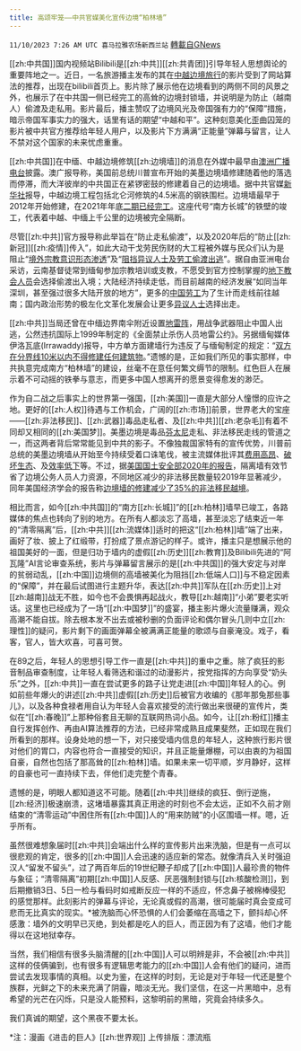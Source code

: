 ```yaml
---
title: 高颂牢笼——中共官媒美化宣传边境“柏林墙”
---
```

`11/10/2023 7:26 AM UTC 喜马拉雅农场新西兰站` [轉載自GNews](https://gnews.org/articles/1954328)

         

[[zh:中共国]]国内视频站Bilibili是[[zh:中共]][[zh:共青团]]引导年轻人思想舆论的重要阵地之一。近日，一名旅游播主发布的其在[中越边境旅行](https://www.bilibili.com/video/BV1vC4y137Ma/)的影片受到了网站算法的推荐，出现在bilibili首页上。影片除了展示他在边境看到的两侧不同的风景之外，也展示了在中共国一侧已经完工的高耸的边境封锁墙，并说明是为防止（越南人）偷渡及走私用。影片最后，播主赞叹了边境风光及帝国强有力的“保障”措施，暗示帝国军事实力的强大，话里有话的期望“中越和平”。这种刻意美化歪曲囚笼的影片被中共官方推荐给年轻人用户，以及影片下方满满“正能量”弹幕与留言，让人不禁对这个国家的未来忧虑重重。

[[zh:中共国]]在中缅、中越边境修筑[[zh:边境墙]]的消息在外媒中最早由[澳洲广播电台](https://www.abc.net.au/chinese/2021-01-26/why-china-building-border-walls-with-vietnam-myanmar/13092308)披露。澳广报导称，美国前总统川普宣布开始的美墨边境墙修建随着他的落选而停滞，而大洋彼岸的中共国正在紧锣密鼓的修建着自己的边境墙。据中共官媒[新华社](https://m.sohu.com/a/196099644\_150253)报导，中越边境工程包括北仑河修筑的4.5米高的钢铁围栏。边境墙最早于2012年开始修建，在2021年年底[二期已经完工](https://www.rfa.org/mandarin/yataibaodao/renquanfazhi/ql2-12142020015754.html)。这座代号“南方长城”的铁壁的竣工，代表着中越、中缅上千公里的边境被完全隔断。

尽管[[zh:中共]]官方报导称此举旨在“防止走私偷渡”，以及2020年后的“防止[[zh:新冠]][[zh:疫情]]传入”，如此大动干戈劳民伤财的大工程被外媒与民众们认为是阻止“[境外宗教意识形态渗透](https://www.rfa.org/mandarin/yataibaodao/ql0708a-07082021042749.html)”及“[阻挡异议人士及劳工偷渡出逃](https://www.rfa.org/mandarin/yataibaodao/jingmao/QL2-10282020045612.html)”。据自由亚洲电台采访，云南基督徒常到缅甸参加宗教培训或支教，不愿受到官方控制掌握的[地下教会人员](https://www.rfa.org/mandarin/yataibaodao/ql0708a-07082021042749.html)会选择偷渡出入境；大陆经济持续走低，而目前越南的经济发展“如同当年深圳，甚至强过很多大陆开放的地方”，更多的[中国劳工](https://www.rfa.org/mandarin/yataibaodao/jingmao/QL2-10282020045612.html)为了生计而走线前往越南；国内政治形势的极左化文革化发展会让更多[异议人士](https://www.rfa.org/mandarin/yataibaodao/renquanfazhi/ql2-12142020015754.htmlg)选择出走。

[[zh:中共]]当局还曾在中缅边界南伞附近设置[地雷阵](https://www.rfa.org/mandarin/yataibaodao/shaoshuminzu/ql0913a-09132021055541.html)，用战争武器阻止中国人出逃，公然违抗国际上1999年制定的《全面禁止杀伤人员地雷公约》。另据缅甸媒体伊洛瓦底(Irrawaddy)报导，中方单方面建墙行为违反了与缅甸制定的规定：“[双方在分界线10米以内不得修建任何建筑物](https://www.irrawaddy.com/news/burma/chinese-fences-near-shan-state-boundary-renew-border-tensions-myanmar.htmlg)。”遗憾的是，正如我们所见的事实那样，中共执意完成南方“柏林墙”的建设，丝毫不在意任何繁文缛节的限制。红色巨人在展示着不可动摇的铁拳与意志，而更多中国人想离开的愿景变得愈发的渺茫。

作为自二战之后事实上的世界第一强国，[[zh:美国]]一直是大部分人憧憬的应许之地。更好的[[zh:人权]]待遇与工作机会，广阔的[[zh:市场]]前景，世界老大的宝座——[[zh:非法移民]]、[[zh:武器]]毒品走私者、及[[zh:中共]][[zh:老杂毛]]有着不同却又相同的[[zh:美国梦]]。美墨边境是毒品[芬太尼](https://immigrationforum.org/article/illicit-fentanyl-and-drug-smuggling-at-the-u-s-mexico-border-an-overview/)走私、非法移民走线的管道之一，而这两者背后常常能见到中共的影子。不像独裁国家特有的宣传优势，川普前总统的美墨边境墙从开始至今持续受着口诛笔伐，被主流媒体批评其[费用高昂](https://www.npr.org/2020/01/19/797319968/-11-billion-and-counting-trumps-border-wall-would-be-the-world-s-most-costly)、[破坏生态](https://www.nbcnews.com/politics/immigration/trumps-border-wall-caused-significant-damage-destruction-environmental-rcna103973)、及[效率低下](https://www.theguardian.com/us-news/2022/mar/03/trump-border-wall-breached-smugglers)等。不过，据[美国国土安全部2020年的报告](https://www.dhs.gov/news/2020/10/29/border-wall-system-deployed-effective-and-disrupting-criminals-and-smugglers)，隔离墙有效节省了边境公务人员人力资源，不同地区减少的非法移民数量较2019年显著减少，同年美国经济学会的报告称[边境墙的修建减少了35%的非法移民越境](https://www.aeaweb.org/articles?id=10.1257/app.20170231)。

相比而言，如今[[zh:中共国]]的“南方[[zh:长城]]”的[[zh:柏林]]墙早已竣工，各路媒体的焦点也转向了别的地方。在所有人都淡忘了高墙，甚至淡忘了结束近一年的“清零隔离”后，[[zh:中共]][[zh:流媒体]]适时的把这“[[zh:柏林]]墙”端了出来，画好了妆、披上了红缎带，打扮成了景点游记的样子。或许，播主只是想展示他的祖国美好的一面，但是归功于墙内的虚假[[zh:历史]][[zh:教育]]及Bilibili先进的“阿瓦隆”AI言论审查系统，影片与弹幕留言展示的是[[zh:中共国]]的强大安定与对岸的贫弱动乱，[[zh:中国]]边境侧的高墙被美化为阻挡[[zh:低端人口]]与不稳定因素的“保障”，并在最后试图进行主题升华，表达[[zh:中共]]军队在[[zh:历史]]上对[[zh:越南]]战无不胜，如今也不会畏惧再起战火，教导[[zh:越南]]“小弟”要老实听话。这里也已经成为了一场“[[zh:中国梦]]”的盛宴，播主影片爆火流量赚满，观众高潮不能自拔。除去根本发不出去或被秒删的负面评论和偶尔冒头几则中立[[zh:理性]]的疑问，影片剩下的画面弹幕全被满满正能量的歌颂与自豪淹没。戏子，看客，官人，皆大欢喜，可喜可贺。

在89之后，年轻人的思想引导工作一直是[[zh:中共]]的重中之重。除了疯狂的影音制品审查制度，让年轻人看筛选和谐过的动漫影片，按党指挥的方向享受“奶头乐”之外，[[zh:中共]]一直在尝试更多的路子让党走进[[zh:中国]]年轻人的心。例如前些年爆火的讲述[[zh:中共]]虚假[[zh:历史]]后被官方收编的《那年那兔那些事儿》，以及各种食禄者用自认为年轻人会喜欢接受的流行做出来很硬的宣传片，类似在“[[zh:春晚]]”上那种俗套且无聊的互联网热词小品。如今，让[[zh:粉红]]播主自行发挥创作、再由AI算法推荐的方法，已经非常成熟且成果斐然，正如现在我们所看到的那样。设身处地的想一下，对只接受墙内信息的年轻人，这种旅行影片很对他们的胃口，内容也符合一直接受的知识，并且正能量爆棚，可以由衷的为祖国自豪，自然也包括了那高耸的[[zh:柏林]]墙。如果未来一切平顺，岁月静好，这样的自豪也可一直持续下去，伴他们走完整个青春。

遗憾的是，明眼人都知道这不可能。随着[[zh:中共]]继续的疯狂、倒行逆施，[[zh:经济]]极速崩溃，这堵墙暴露其真正用途的时刻也不会太远，正如不久前才刚结束的“清零运动”中困住所有[[zh:中国]]人的“用来防贼”的小区围墙一样。嗯，近乎所有。

虽然很难想象届时[[zh:中共]]会端出什么样的宣传影片出来洗脑，但是有一点可以很悲观的肯定，很多的[[zh:中国]]人会迅速的适应新的常态。就像清兵入关时强迫汉人“留发不留头”，过了两百年后的19世纪鞭子却成了[[zh:中国]]人最珍贵的物件与象征；“清零隔离”初期[[zh:中国]]人反感、厌恶强制封锁与[[zh:核酸检测]]，到后期撤销3日、5日一检与看码时如戒断反应一样的不适应，怀念鼻子被棉棒侵犯的感觉那样。此刻影片的弹幕与评论，无论真或假的高潮，很可能届时真会变成可悲而无比真实的现实。\*被洗脑而心怀恐惧的人们会萎缩在高墙之下，颤抖却心怀感激：墙外的文明早已灭绝，到处都是吃人的巨人，而正因为有了这墙，他们才能得以在这地狱幸存。

当然，我们相信有很多头脑清醒的[[zh:中国]]人可以明辨是非，不会被[[zh:中共]]这样的伎俩骗到，也有很多有逻辑思考能力的[[zh:中国]]人会有他们的疑问，进而尝试去发现事情的真相。以史为鉴，在这样的时刻，无论是对于年轻一代还是整个族群，光鲜之下的未来充满了阴霾，暗淡无光。我们坚信，在这一片黑暗中，总有希望的光芒在闪烁，只是没人能预料，这黎明前的黑暗，究竟会持续多久。

我们真诚的期望，这个黑夜不要太长。

\*注：漫画《进击的巨人》[[zh:世界观]]
上传排版：漂流瓶
